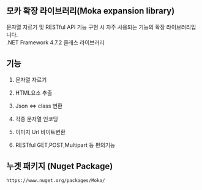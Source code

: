 ## 모카 확장 라이브러리(Moka expansion library)
  문자열 자르기 및 RESTful API 기능 구현 시  자주 사용되는 기능의 확장 라이브러리입니다.   
  .NET Framework 4.7.2 클래스 라이브러리
  
## 기능
  1. 문자열 자르기   
  
  2. HTML요소 추출   
  
  3. Json <=> class 변환   
  
  4. 각종 문자열 인코딩   
  
  5. 이미지 Url 바이트변환   
  
  6. RESTful GET,POST,Multipart 등 편의기능   

## 누겟 패키지 (Nuget Package)
    https://www.nuget.org/packages/Moka/ 




